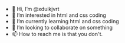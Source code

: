 - 👋 Hi, I’m @xduikjvrt
- 👀 I’m interested in html and css coding
- 🌱 I’m currently learning html and css coding
- 💞️ I’m looking to collaborate on something
- 📫 How to reach me is that you don't.

<!---
xduikjvrt/xduikjvrt is a ✨ special ✨ repository because its `README.md` (this file) appears on your GitHub profile.
You can click the Preview link to take a look at your changes.
--->
